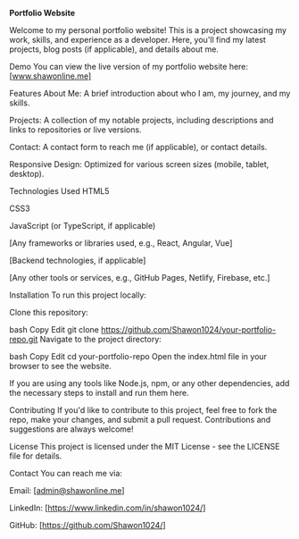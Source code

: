 **Portfolio Website**

Welcome to my personal portfolio website! This is a project showcasing my work, skills, and experience as a developer. Here, you'll find my latest projects, blog posts (if applicable), and details about me.

Demo
You can view the live version of my portfolio website here: [www.shawonline.me]

Features
About Me: A brief introduction about who I am, my journey, and my skills.

Projects: A collection of my notable projects, including descriptions and links to repositories or live versions.

Contact: A contact form to reach me (if applicable), or contact details.

Responsive Design: Optimized for various screen sizes (mobile, tablet, desktop).

Technologies Used
HTML5

CSS3

JavaScript (or TypeScript, if applicable)

[Any frameworks or libraries used, e.g., React, Angular, Vue]

[Backend technologies, if applicable]

[Any other tools or services, e.g., GitHub Pages, Netlify, Firebase, etc.]

Installation
To run this project locally:

Clone this repository:

bash
Copy
Edit
git clone https://github.com/Shawon1024/your-portfolio-repo.git
Navigate to the project directory:

bash
Copy
Edit
cd your-portfolio-repo
Open the index.html file in your browser to see the website.

If you are using any tools like Node.js, npm, or any other dependencies, add the necessary steps to install and run them here.

Contributing
If you'd like to contribute to this project, feel free to fork the repo, make your changes, and submit a pull request. Contributions and suggestions are always welcome!

License
This project is licensed under the MIT License - see the LICENSE file for details.

Contact
You can reach me via:

Email: [admin@shawonline.me]

LinkedIn: [https://www.linkedin.com/in/shawon1024/]

GitHub: [https://github.com/Shawon1024/]
